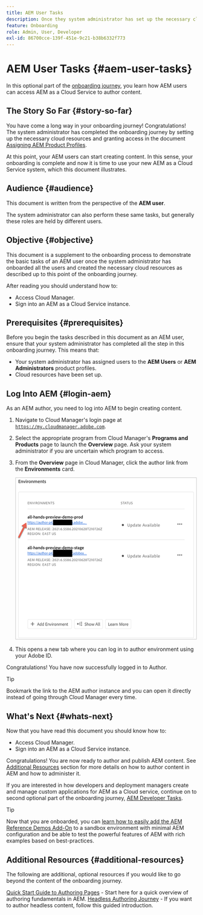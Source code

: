 ```yaml
---
title: AEM User Tasks
description: Once they system administrator has set up the necessary cloud resources, learn how AEM users can access AEM as a Cloud Service to author content.
feature: Onboarding
role: Admin, User, Developer
exl-id: 86700cce-139f-451e-9c21-b38b6332f773
---
```


# AEM User Tasks {#aem-user-tasks}

In this optional part of the [onboarding journey](overview.md), you learn how AEM users can access AEM as a Cloud Service to author content.

## The Story So Far {#story-so-far}

You have come a long way in your onboarding journey! Congratulations! The system administrator has completed the onboarding journey by setting up the necessary cloud resources and granting access in the document [Assigning AEM Product Profiles](assign-profiles-aem.md).

At this point, your AEM users can start creating content. In this sense, your onboarding is complete and now it is time to use your new AEM as a Cloud Service system, which this document illustrates.

## Audience {#audience}

This document is written from the perspective of the **AEM user**.

The system administrator can also perform these same tasks, but generally these roles are held by different users.

## Objective {#objective}

This document is a supplement to the onboarding process to demonstrate the basic tasks of an AEM user once the system administrator has onboarded all the users and created the necessary cloud resources as described up to this point of the onboarding journey.

After reading you should understand how to:

* Access Cloud Manager.
* Sign into an AEM as a Cloud Service instance.

## Prerequisites {#prerequisites}

Before you begin the tasks described in this document as an AEM user, ensure that your system administrator has completed all the step in this onboarding journey. This means that:
 
* Your system administrator has assigned users to the **AEM Users** or **AEM Administrators** product profiles.
* Cloud resources have been set up.

## Log Into AEM {#login-aem}

As an AEM author, you need to log into AEM to begin creating content.

1. Navigate to Cloud Manager's login page at [`https://my.cloudmanager.adobe.com`](https://my.cloudmanager.adobe.com/).

1. Select the appropriate program from Cloud Manager's **Programs and Products** page to launch the **Overview** page. Ask your system administrator if you are uncertain which program to access.

1. From the **Overview** page in Cloud Manager, click the author link from the **Environments** card.

   ![Environment card](/help/journey-onboarding/assets/author-environ.png)

1. This opens a new tab where you can log in to author environment using your Adobe ID.

Congratulations! You have now successfully logged in to Author.

>[!TIP]
>
>Bookmark the link to the AEM author instance and you can open it directly instead of going through Cloud Manager every time.

## What's Next {#whats-next}

Now that you have read this document you should know how to:

* Access Cloud Manager.
* Sign into an AEM as a Cloud Service instance.

Congratulations! You are now ready to author and publish AEM content. See [Additional Resources](#additional-resources) section for more details on how to author content in AEM and how to administer it.

If you are interested in how developers and deployment managers create and manage custom applications for AEM as a Cloud service, continue on to second optional part of the onboarding journey, [AEM Developer Tasks](developers.md).

>[!TIP]
>
>Now that you are onboarded, you can [learn how to easily add the AEM Reference Demos Add-On](/help/journey-sites/demos-add-on/overview.md) to a sandbox environment with minimal AEM configuration and be able to test the powerful features of AEM with rich examples based on best-practices.

## Additional Resources {#additional-resources}

The following are additional, optional resources if you would like to go beyond the content of the onboarding journey.

[Quick Start Guide to Authoring Pages](/help/sites-cloud/authoring/quick-start.md) - Start here for a quick overview of authoring fundamentals in AEM.
[Headless Authoring Journey](/help/journey-headless/author/overview.md) - If you want to author headless content, follow this guided introduction.
